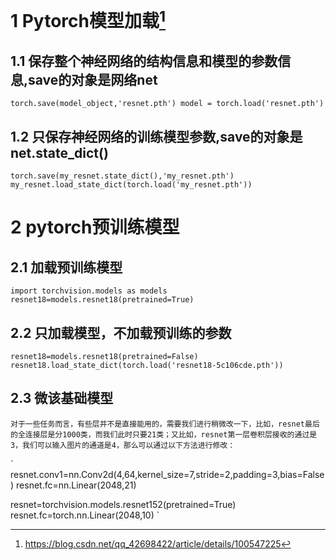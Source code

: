# 1 Pytorch模型加载[^1]
## 1.1 保存整个神经网络的结构信息和模型的参数信息,save的对象是网络net

`
torch.save(model_object,'resnet.pth')
model = torch.load('resnet.pth')
`

## 1.2 只保存神经网络的训练模型参数,save的对象是net.state_dict()

`
torch.save(my_resnet.state_dict(),'my_resnet.pth')
my_resnet.load_state_dict(torch.load('my_resnet.pth'))
`

# 2 pytorch预训练模型
## 2.1 加载预训练模型

`
import torchvision.models as models
resnet18=models.resnet18(pretrained=True)
`

## 2.2 只加载模型，不加载预训练的参数

`
resnet18=models.resnet18(pretrained=False)
resnet18.load_state_dict(torch.load('resnet18-5c106cde.pth'))
`

## 2.3 微该基础模型
    
    对于一些任务而言，有些层并不是直接能用的，需要我们进行稍微改一下，比如，resnet最后的全连接层是分1000类，而我们此时只要21类；又比如，resnet第一层卷积层接收的通过是3，我们可以输入图片的通道是4，那么可以通过以下方法进行修改：
`
resnet.conv1=nn.Conv2d(4,64,kernel_size=7,stride=2,padding=3,bias=False)
resnet.fc=nn.Linear(2048,21)
  
resnet=torchvision.models.resnet152(pretrained=True)
resnet.fc=torch.nn.Linear(2048,10)
`


[^1]: https://blog.csdn.net/qq_42698422/article/details/100547225
